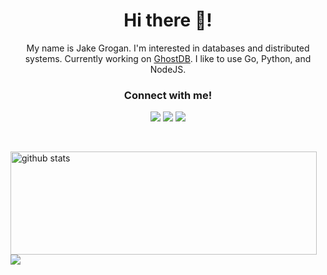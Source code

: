 <h1 align="center">Hi there 👋!</h1>

<p align="center">My name is Jake Grogan. I'm interested in databases and distributed systems. Currently working on <a href="https://github.com/jakekgrog/GhostDB">GhostDB</a>. I like to use Go, Python, and NodeJS.</p>

<h3 align="center">Connect with me!</h3>
<p align="center">
  <a href="https://www.linkedin.com/in/jakegrogan/"><img src="https://img.icons8.com/nolan/64/linkedin.png"/></a>
  <a href="https://www.twitter.com/jakekgrog"><img src="https://img.icons8.com/nolan/64/twitter.png"/></a>
  <a href="https://www.jakegrogan.com"><img src="https://img.icons8.com/nolan/64/domain.png"/></a>
  
</p>
<br>
<p>
  <img align="left" width="490" height="165" src="https://github-readme-stats.vercel.app/api?username=jakekgrog&show_icons=true&title_color=fffffff&icon_color=000000&text_color=000000" alt="github stats"/>
  <a href="https://github-readme-stats.vercel.app/api/top-langs/?username=jakekgrog">
    <img align="center" src="https://github-readme-stats.vercel.app/api/top-langs/?username=jakekgrog" />
  </a>
</p>
